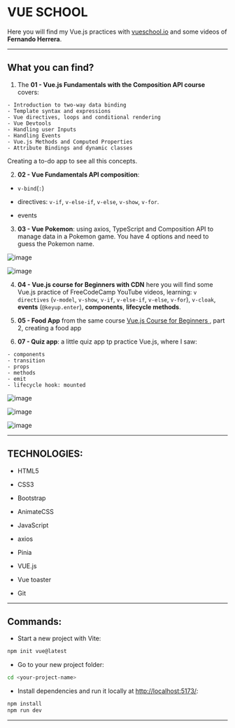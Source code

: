 # VUE SCHOOL

Here you will find my Vue.js practices with [vueschool.io](https://vueschool.io/courses/) and some videos of **Fernando Herrera**.

---

## What you can find?

1. The **01 - Vue.js Fundamentals with the Composition API course** covers:

```
- Introduction to two-way data binding
- Template syntax and expressions
- Vue directives, loops and conditional rendering
- Vue Devtools
- Handling user Inputs
- Handling Events
- Vue.js Methods and Computed Properties
- Attribute Bindings and dynamic classes
```

Creating a to-do app to see all this concepts.

2. **02 - Vue Fundamentals API composition**:

- `v-bind`(`:`)

- directives: `v-if`, `v-else-if`, `v-else`, `v-show`, `v-for`.

- events

3. **03 - Vue Pokemon**: using axios, TypeScript and Composition API to manage data in a Pokemon game. You have 4 options and need to guess the Pokemon name.

![image](https://github.com/user-attachments/assets/94cab2fb-fee5-40fa-91a2-6442ac126ea3)

![image](https://github.com/user-attachments/assets/d125da55-455b-4a56-b513-153ce98b88e9)

4. **04 - Vue.js course for Beginners with CDN** here you will find some Vue.js practice of FreeCodeCamp YouTube videos, learning: `v directives` (`v-model`, `v-show`, `v-if`, `v-else-if`, `v-else`, `v-for`), `v-cloak`,  **events** (`@keyup.enter`), **components**, **lifecycle methods**.


5. **05 - Food App** from the same course [Vue.js Course for Beginners ](https://www.youtube.com/watch?v=FXpIoQ_rT_c&t=6s), part 2, creating a food app

7. **07 - Quiz app**: a little quiz app tp practice Vue.js, where I saw:

```
- components
- transition
- props
- methods
- emit
- lifecycle hook: mounted
```

![image](https://github.com/user-attachments/assets/da67d00d-584a-484c-be1e-3e67fb5b6e82)

![image](https://github.com/user-attachments/assets/b575e65d-cfb4-4720-ac6e-3e719a8ed387)
 
![image](https://github.com/user-attachments/assets/2b79ec77-85cd-4009-9256-b412abb308ea)

---

## TECHNOLOGIES:

- HTML5

- CSS3

- Bootstrap

- AnimateCSS

- JavaScript

- axios

- Pinia

- VUE.js

- Vue toaster

- Git

---

## Commands:

- Start a new project with Vite:

```bash
npm init vue@latest
```

- Go to your new project folder:
```bash
cd <your-project-name>
```

- Install dependencies and run it locally at [http://localhost:5173/](http://localhost:5173/):

```bash
npm install
npm run dev
```

---
